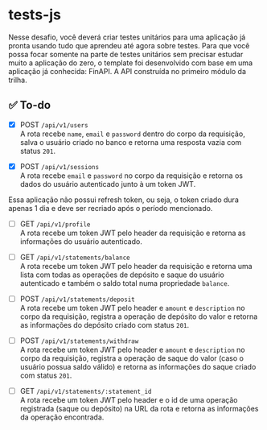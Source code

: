 # tests-js
Nesse desafio, você deverá criar testes unitários para uma aplicação já pronta usando tudo que aprendeu até agora sobre testes. Para que você possa focar somente na parte de testes unitários sem precisar estudar muito a aplicação do zero, o template foi desenvolvido com base em uma aplicação já conhecida: FinAPI. A API construída no primeiro módulo da trilha.

## ✅ To-do
- [X] POST `/api/v1/users` <br />
A rota recebe `name`, `email` e `password` dentro do corpo da requisição, salva o usuário criado no banco e retorna uma resposta vazia com status `201`.

- [X] POST `/api/v1/sessions` <br />
A rota recebe `email` e `password` no corpo da requisição e retorna os dados do usuário autenticado junto à um token JWT.

Essa aplicação não possui refresh token, ou seja, o token criado dura apenas 1 dia e deve ser recriado após o período mencionado.

- [ ] GET `/api/v1/profile` <br />
A rota recebe um token JWT pelo header da requisição e retorna as informações do usuário autenticado.

- [ ] GET `/api/v1/statements/balance` <br />
A rota recebe um token JWT pelo header da requisição e retorna uma lista com todas as operações de depósito e saque do usuário autenticado e também o saldo total numa propriedade `balance`.

- [ ] POST `/api/v1/statements/deposit` <br />
A rota recebe um token JWT pelo header e `amount` e `description` no corpo da requisição, registra a operação de depósito do valor e retorna as informações do depósito criado com status `201`.

- [ ] POST `/api/v1/statements/withdraw` <br />
A rota recebe um token JWT pelo header e `amount` e `description` no corpo da requisição, registra a operação de saque do valor (caso o usuário possua saldo válido) e retorna as informações do saque criado com status `201`.

- [ ] GET `/api/v1/statements/:statement_id` <br />
A rota recebe um token JWT pelo header e o id de uma operação registrada (saque ou depósito) na URL da rota e retorna as informações da operação encontrada.
